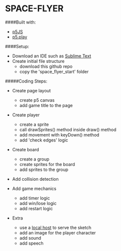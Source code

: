 SPACE-FLYER
===========

####Built with:
* [p5JS](http://p5js.org/download/)
* [p5.play](http://p5play.molleindustria.org/)

####Setup:
* Download an IDE such as [Sublime Text](http://www.sublimetext.com/3)
* Create initial file structure
	* download this github repo
	* copy the 'space_flyer_start' folder

#####Coding Steps:
* Create page layout
	* create p5 canvas
	* add game title to the page

* Create player
	* create a sprite
	* call drawSprites() method inside draw() method
	* add movement with keyDown() method
	* add 'check edges' logic

* Create board
	* create a group
	* create sprites for the board
	* add sprites to the group

* Add collision detection

* Add game mechanics
	* add timer logic
	* add win/lose logic
	* add restart logic

* Extra
	* use a [local host](https://github.com/processing/p5.js/wiki/Local-server) to serve the sketch
	* add an image for the player character
	* add sound
	* add speech